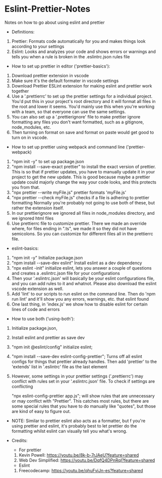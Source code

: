 # Eslint-Prettier-Notes

Notes on how to go about using eslint and prettier

-   Definitions:

1. Prettier: Formats code automatically for you and makes things look according to your settings
2. Eslint: Looks and analyzes your code and shows errors or warnings and tells you when a rule is broken in the .eslintrc.json rules file

-   How to set up prettier in editor ('prettier-basics'):

1. Download prettier extension in vscode
2. Make sure it's the default formater in vscode settings
3. Download Prettier ESLint extension for making eslint and prettier work together
4. Use a '.prettierrc' to set up the prettier settings for a individual project. You'd put this in your project's root directory
   and it will format all files in the root and lower it seems. You'd mainly use this when you're working with a team, so that
   everyone can use the same settings.
5. You can also set up a '.prettierignore' file to make prettier ignore formatting any files
   you don't want formatted, such as a gitignore, node_modules, etc.
6. Then turning on format on save and format on paste would get good to turn on in vscode.

- How to set up prettier using webpack and command line ('prettier-webpack)


1. "npm init -y" to set up package.json
2. "npm install --save-exact prettier" to install the exact version of prettier. This is so
   that if prettier updates, you have to manually update it in your project to get the new update. This is good because maybe a prettier update could majorly change the way your code
   looks, and this protects you from that.
3. "npx prettier --write myFile.js" prettier formats 'myFile.js'
4. "npx prettier --check myFile.js" checks if a file is adhering to prettier formatting Normally
   you're probably not going to use both of these, but rather the extension itself.
5. In our prettierignore we ignored all files in node_modules directory, and we ignored html files
6. Use prettierrc file to customize prettier. There we made an override where, for files ending in ".ts", we made it so they did not have semicolons. So you can customize for different files all in the prettierrc file.

-   eslint-basics:

1. "npm init -y" Initialize package.json
2. "npm install --save-dev eslint" Install eslint as a dev dependency
3. "npx eslint -init" initialize eslint, lets you answer a couple of questions and creates a .eslintrc.json file for your configurations
4. Then your '.eslintrc.json' will basically be your eslint configurations file, and you can add rules to it and whatnot. Please also
   download the eslint vscode extension as well.
5. Add 'lint' to our scripts to run eslint on the command line. Then do
   'npm run lint' and it'll show you any errors, warnings, etc. that eslint found
6. One last thing, in 'index.js' we show how to disable eslint for certain lines of code and errors

-   How to use both ('using-both'):

1. Initialize package.json,
2. Install eslint and prettier as save dev
3. "npm init @eslint/config" initialize eslint;
4. "npm install --save-dev eslint-config-prettier"; Turns off all eslint configs for things
   that prettier already handles. Then add 'prettier' to the 'extends' list in '.eslintrc' file
   as the last element
5. However, some settings in your prettier settings ('.prettierrc') may conflict with
   rules set in your '.eslintrc.json' file. To check if settings are conflicting

    "npx eslint-config-prettier app.js"; will show rules that are unnecessary or may
    conflict with "Prettier". This catches most rules, but there are some special rules
    that you have to do manually like "quotes", but those are kind of easy to figure out.

-   NOTE: Similar to prettier eslint also acts as a formatter, but f you're using prettier and eslint, it's probably best to let prettier do the formatting whilst eslint can visually tell you what's wrong.

-   Credits:

    -   For prettier

    1. Kevin Powell: https://youtu.be/8k-b-7rJAeU?feature=shared
    2. Web Dev Simplified: https://youtu.be/DqfQ4DPnRqI?feature=shared

    -   Eslint

    1. Freecodecamp: https://youtu.be/qhuFviJn-es?feature=shared
